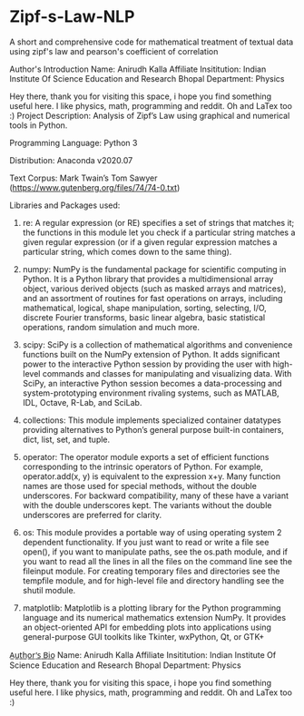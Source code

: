 # Zipf-s-Law-NLP
A short and comprehensive code for mathematical treatment of textual data using zipf's law and pearson's coefficient of correlation

Author's Introduction
Name: Anirudh Kalla
Affiliate Insititution: Indian Institute Of Science Education and Research Bhopal
Department: Physics

Hey there, thank you for visiting this space, i hope you find something useful here. I like physics, math, programming and reddit. Oh and LaTex too :) 
Project Description: Analysis of Zipf’s Law using graphical and numerical
tools in Python.

Programming Language: Python 3

Distribution: Anaconda v2020.07

Text Corpus: Mark Twain’s Tom Sawyer
(https://www.gutenberg.org/files/74/74-0.txt)


Libraries and Packages used:

1) re: A regular expression (or RE) specifies a set of strings that matches
it; the functions in this module let you check if a particular string matches
a given regular expression (or if a given regular expression matches a
particular string, which comes down to the same thing).

2) numpy: NumPy is the fundamental package for scientific computing in
Python. It is a Python library that provides a multidimensional array
object, various derived objects (such as masked arrays and matrices), and
an assortment of routines for fast operations on arrays, including
mathematical, logical, shape manipulation, sorting, selecting, I/O, discrete
Fourier transforms, basic linear algebra, basic statistical operations,
random simulation and much more.

3) scipy: SciPy is a collection of mathematical algorithms and convenience
functions built on the NumPy extension of Python. It adds significant
power to the interactive Python session by providing the user with
high-level commands and classes for manipulating and visualizing data.
With SciPy, an interactive Python session becomes a data-processing and
system-prototyping environment rivaling systems, such as MATLAB, IDL,
Octave, R-Lab, and SciLab.

4) collections: This module implements specialized container datatypes
providing alternatives to Python’s general purpose built-in containers, dict,
list, set, and tuple.

5) operator: The operator module exports a set of efficient functions
corresponding to the intrinsic operators of Python. For example,
operator.add(x, y) is equivalent to the expression x+y. Many function
names are those used for special methods, without the double underscores.
For backward compatibility, many of these have a variant with the double
underscores kept. The variants without the double underscores are
preferred for clarity.

6) os: This module provides a portable way of using operating system
2
dependent functionality. If you just want to read or write a file see open(),
if you want to manipulate paths, see the os.path module, and if you want
to read all the lines in all the files on the command line see the fileinput
module. For creating temporary files and directories see the tempfile
module, and for high-level file and directory handling see the shutil module.

7) matplotlib: Matplotlib is a plotting library for the Python programming
language and its numerical mathematics extension NumPy. It provides an
object-oriented API for embedding plots into applications using
general-purpose GUI toolkits like Tkinter, wxPython, Qt, or GTK+

A̲u̲t̲h̲o̲r̲'̲s̲ ̲B̲i̲o̲
Name: Anirudh Kalla
Affiliate Insititution: Indian Institute Of Science Education and Research Bhopal
Department: Physics

Hey there, thank you for visiting this space, i hope you find something useful here. I like physics, math, programming and reddit. Oh and LaTex too :) 
